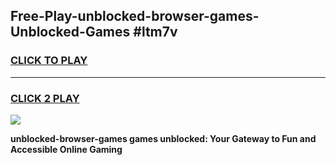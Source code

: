 
## Free-Play-unblocked-browser-games-Unblocked-Games #ltm7v
<h3>
<a href="https://news.freeplayer.one?title=unblocked-browser-games&ref=8M">CLICK TO PLAY</a></h3>
<hr>

<h3>
<a href="https://news.freeplayer.one?title=unblocked-browser-games&ref=8M">CLICK 2 PLAY</a>
  
</h3>

<a href="https://news.freeplayer.one?title=unblocked-browser-games&ref=8M"><img src="https://clearcache.store/games.png"></a>


**unblocked-browser-games games unblocked: Your Gateway to Fun and Accessible Online Gaming**
